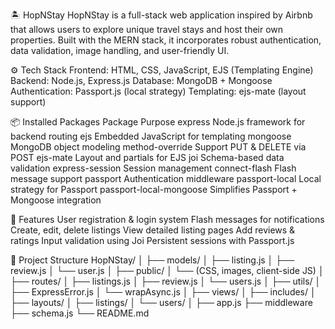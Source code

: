 🏝️ HopNStay
HopNStay is a full-stack web application inspired by Airbnb that allows users to explore unique travel stays and host their own properties. Built with the MERN stack, it incorporates robust authentication, data validation, image handling, and user-friendly UI.

⚙️ Tech Stack
Frontend: HTML, CSS, JavaScript, EJS (Templating Engine)
Backend: Node.js, Express.js
Database: MongoDB + Mongoose
Authentication: Passport.js (local strategy)
Templating: ejs-mate (layout support)

📦 Installed Packages
Package	                                         Purpose
express	                                         Node.js framework for backend routing
ejs	                                             Embedded JavaScript for templating
mongoose	                                       MongoDB object modeling
method-override	                                 Support PUT & DELETE via POST
ejs-mate	                                       Layout and partials for EJS
joi	                                             Schema-based data validation
express-session	                                 Session management
connect-flash	                                   Flash message support
passport	                                       Authentication middleware
passport-local	                                 Local strategy for Passport
passport-local-mongoose	                         Simplifies Passport + Mongoose integration

🚀 Features
User registration & login system
Flash messages for notifications
Create, edit, delete listings
View detailed listing pages
Add reviews & ratings
Input validation using Joi
Persistent sessions with Passport.js

📁 Project Structure
HopNStay/
│
├── models/
│   ├── listing.js
│   ├── review.js
│   └── user.js
│
├── public/
│   └── (CSS, images, client-side JS)
│
├── routes/
│   ├── listings.js
│   ├── review.js
│   └── users.js
│
├── utils/
│   ├── ExpressError.js
│   └──  wrapAsync.js
│
├── views/
│   ├── includes/
│   ├── layouts/
│   ├── listings/
│   └── users/
│
├── app.js
├── middleware
├── schema.js
└── README.md
